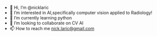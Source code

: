 - 👋 Hi, I’m @nicklaric
- 👀 I’m interested in AI,specifically computer vision applied to Radiology!
- 🌱 I’m currently learning python
- 💞️ I’m looking to collaborate on CV AI
- 📫 How to reach me nick.laric@gmail.com

<!---
nicklaric/nicklaric is a ✨ special ✨ repository because its `README.md` (this file) appears on your GitHub profile.
You can click the Preview link to take a look at your changes.
--->

